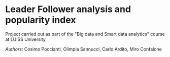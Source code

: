 # Leader Follower analysis and popularity index

Project carried out as part of the "Big data and Smart data analytics" course at LUISS University

*Authors*: Cosimo Poccianti, Olimpia Sannucci, Carlo Ardito, Miro Confalone


